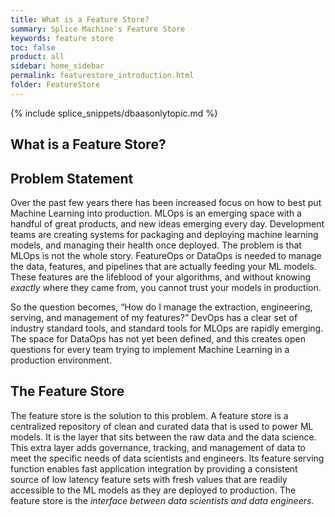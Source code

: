 ```yaml
---
title: What is a Feature Store?
summary: Splice Machine's Feature Store
keywords: feature store
toc: false
product: all
sidebar: home_sidebar
permalink: featurestore_introduction.html
folder: FeatureStore
---
```

<section>
<div class="TopicContent" data-swiftype-index="true" markdown="1">

{% include splice_snippets/dbaasonlytopic.md %}

# What is a Feature Store?

## Problem Statement

Over the past few years there has been increased focus on how to best put Machine Learning into production. MLOps is an emerging space with a handful of great products, and new ideas emerging every day. Development teams are creating systems for packaging and deploying machine learning models, and managing their health once deployed. The problem is that MLOps is not the whole story. FeatureOps or DataOps is needed to manage the data, features, and pipelines that are actually feeding your ML models. These features are the lifeblood of your algorithms, and without knowing *exactly* where they came from, you cannot trust your models in production.

So the question becomes, “How do I manage the extraction, engineering, serving, and management of my features?” DevOps has a clear set of industry standard tools, and standard tools for MLOps are rapidly emerging. The space for DataOps has not yet been defined, and this creates open questions for every team trying to implement Machine Learning in a production environment.

## The Feature Store

The feature store is the solution to this problem. A feature store is a centralized repository of clean and curated data that is used to power ML models. It is the layer that sits between the raw data and the data science. This extra layer adds governance, tracking, and management of data to meet the specific needs of data scientists and engineers. Its feature serving function enables fast application integration by providing a consistent source of low latency feature sets with fresh values that are readily accessible to the ML models as they are deployed to production. The feature store is the *interface between data scientists and data engineers.*

</div>
</section>
